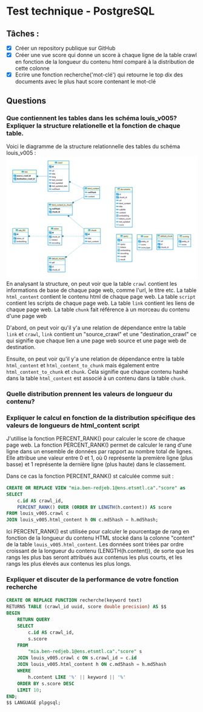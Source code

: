 # Test technique - PostgreSQL

## Tâches :
- [x] Créer un repository publique sur GitHub
- [x] Créer une vue score qui donne un score à chaque ligne de la table crawl en fonction de la longueur du contenu html comparé à la distribution de cette colonne
- [x] Ecrire une fonction recherche('mot-clé') qui retourne le top dix des documents avec le plus haut score contenant le mot-clé 

## Questions

### Que contiennent les tables dans les schéma louis_v005? Expliquer la structure relationelle et la fonction de chaque table.
Voici le diagramme de la structure relationnelle des tables du schéma louis_v005 :
![ERDiagram](bd.png)
En analysant la structure, on peut voir que la table `crawl` contient les informations de base de chaque page web, comme l'url, le titre etc.
La table `html_content` contient le contenu html de chaque page web. 
La table `script` contient les scripts de chaque page web.
La table `link` contient les liens de chaque page web.
La table `chunk` fait référence à un morceau du contenu d'une page web

D'abord, on peut voir qu'il y'a une relation de dépendance entre la table `link` et `crawl`, `link` contient un "source_crawl" et une "destination_crawl" ce qui signifie que chaque lien a une page web source et une page web de destination.

Ensuite, on peut voir qu'il y'a une relation de dépendance entre la table `html_content` et `html_content_to_chunk` mais également entre `html_content_to_chunk` et `chunk`. Cela signifie que chaque contenu hashé  dans la table `html_content` est associé à un contenu dans la table `chunk`.

### Quelle distribution prennent les valeurs de longueur du contenu?

### Expliquer le calcul en fonction de la distribution spécifique des valeurs de longueurs de html_content script

J'utillise la fonction PERCENT_RANK() pour calculer le score de chaque page web. La fonction PERCENT_RANK() permet de calculer le rang d'une ligne dans un ensemble de données par rapport au nombre total de lignes. Elle attribue une valeur entre 0 et 1, où 0 représente la première ligne (plus basse) et 1 représente la dernière ligne (plus haute) dans le classement. 

Dans ce cas la fonction PERCENT_RANK() st calculée comme suit :

```sql
CREATE OR REPLACE VIEW "mia.ben-redjeb.1@ens.etsmtl.ca"."score" as 
SELECT
    c.id AS crawl_id,
    PERCENT_RANK() OVER (ORDER BY LENGTH(h.content)) AS score
FROM louis_v005.crawl c
JOIN louis_v005.html_content h ON c.md5hash = h.md5hash;
```

Ici PERCENT_RANK() est utilisée pour calculer le pourcentage de rang en fonction de la longueur du contenu HTML stocké dans la colonne "content" de la table `louis_v005.html_content`. Les données sont triées par ordre croissant de la longueur du contenu (LENGTH(h.content)), de sorte que les rangs les plus bas seront attribués aux contenus les plus courts, et les rangs les plus élevés aux contenus les plus longs.

### Expliquer et discuter de la performance de votre fonction recherche
```sql
CREATE OR REPLACE FUNCTION recherche(keyword text)
RETURNS TABLE (crawl_id uuid, score double precision) AS $$
BEGIN
    RETURN QUERY
    SELECT
        c.id AS crawl_id,
        s.score
    FROM
        "mia.ben-redjeb.1@ens.etsmtl.ca"."score" s
    JOIN louis_v005.crawl c ON s.crawl_id = c.id
    JOIN louis_v005.html_content h ON c.md5hash = h.md5hash
    WHERE
        h.content LIKE '%' || keyword || '%'
    ORDER BY s.score DESC
    LIMIT 10;
END;
$$ LANGUAGE plpgsql;
```
